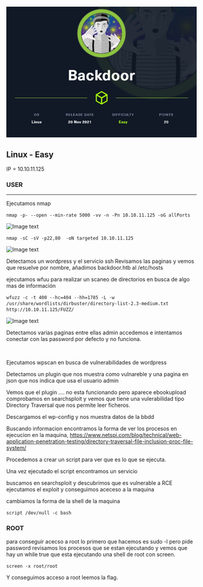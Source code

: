 ![Image text](https://github.com/b14nc0/CTF/blob/main/HTB/images/backdoor/backdoor.jpg)

## Linux - Easy
IP = 10.10.11.125

### USER ###

*** 
Ejecutamos nmap 
    
    nmap -p- --open --min-rate 5000 -vv -n -Pn 10.10.11.125 -oG allPorts
    
![Image text]()

    nmap -sC -sV -p22,80  -oN targeted 10.10.11.125

![Image text]()

Detectamos un wordpress y el servicio ssh
Revisamos las paginas y vemos que resuelve por nombre, añadimos backdoor.htb al /etc/hosts

ejecutamos wfuu para realizar un scaneo de directorios en busca de algo mas de información

    wfuzz -c -t 400 --hc=404 --hh=1785 -L -w /usr/share/wordlists/dirbuster/directory-list-2.3-medium.txt http://10.10.11.125/FUZZ/
            
![Image text]()

Detectamos varias paginas entre ellas admin accedemos e intentamos conectar con las password por defecto y no funciona.

![]()

Ejecutamos wpscan en busca de vulnerabilidades de wordpress

    
Detectamos un plugin que nos muestra como vulnareble y una pagina en json que nos indica que usa el usuario admin


Vemos que el plugin .... no esta funcionando pero aparece ebookupload
comprobamos en searchsploit y vemos que tiene una vulerabilidad tipo Directory Traversal que nos permite leer ficheros.


Descargamos el wp-config y nos muestra datos de la bbdd


Buscando informacion encontramos la forma de ver los procesos en ejecucion en la maquina, https://www.netspi.com/blog/technical/web-application-penetration-testing/directory-traversal-file-inclusion-proc-file-system/

Procedemos a crear un script para ver que es lo que se ejecuta.




Una vez ejecutado el script encontramos un servicio 



buscamos en searchsploit y descubrimos que es vulnerable a RCE 
ejecutamos el exploit y conseguimos aceceso a la maquina


cambiamos la forma de la shell de la maquina

    script /dev/null -c bash


### ROOT ###

para conseguir acecso a root lo primero que hacemos es sudo -l pero pide password
revisamos los procesos que se estan ejecutando y vemos que hay un while true que esta ejecutando una shell de root con screen.

    screen -x root/root

Y conseguimos acceso a root
leemos la flag.









